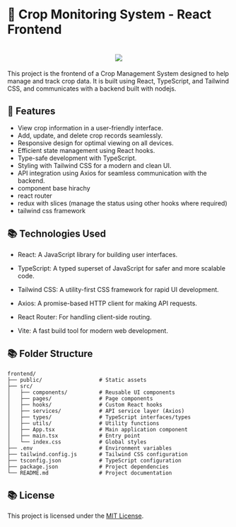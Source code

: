 # 🚀 Crop Monitoring System - React Frontend

<h1 align="center">
    <img src="https://readme-typing-svg.herokuapp.com/?font=Righteous&size=35&center=true&vCenter=true&width=1100&height=70&duration=4000&lines=Green+Shadow+&color=078179" />
</h1>

This project is the frontend of a Crop Management System designed to help manage and track crop data. It is built using React, TypeScript, and Tailwind CSS, and communicates with a backend built with nodejs.


## 🌟 Features

- View crop information in a user-friendly interface.
- Add, update, and delete crop records seamlessly.
- Responsive design for optimal viewing on all devices.
- Efficient state management using React hooks.
- Type-safe development with TypeScript.
- Styling with Tailwind CSS for a modern and clean UI.
- API integration using Axios for seamless communication with the backend.
- component base hirachy
- react router
- redux with slices (manage the status using other hooks where required)
- tailwind css framework 


## 📚 Technologies Used

- React: A JavaScript library for building user interfaces.

- TypeScript: A typed superset of JavaScript for safer and more scalable code.

- Tailwind CSS: A utility-first CSS framework for rapid UI development.

- Axios: A promise-based HTTP client for making API requests.

- React Router: For handling client-side routing.

- Vite: A fast build tool for modern web development.



## 📚 Folder Structure

```
frontend/
├── public/                  # Static assets
├── src/
│   ├── components/          # Reusable UI components
│   ├── pages/               # Page components
│   ├── hooks/               # Custom React hooks
│   ├── services/            # API service layer (Axios)
│   ├── types/               # TypeScript interfaces/types
│   ├── utils/               # Utility functions
│   ├── App.tsx              # Main application component
│   ├── main.tsx             # Entry point
│   └── index.css            # Global styles
├── .env                     # Environment variables
├── tailwind.config.js       # Tailwind CSS configuration
├── tsconfig.json            # TypeScript configuration
├── package.json             # Project dependencies
└── README.md                # Project documentation
```


## 📚 License

This project is licensed under the [MIT License](LICENSE).


